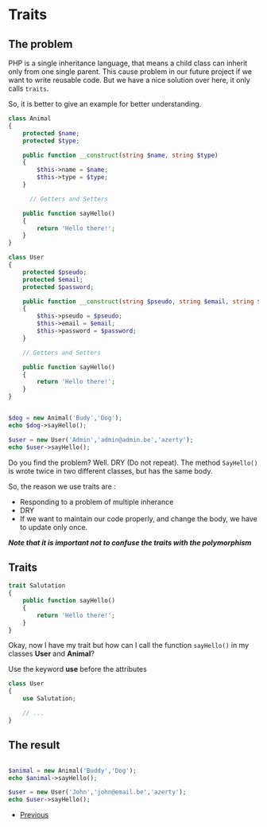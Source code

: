 # Traits

## The problem
PHP is a single inheritance language, that means a child class can inherit only from one single parent. This cause problem in our future project if we want to write reusable code. But we have a nice solution over here, it only calls ```traits```.

So, it is better to give an example for better understanding.

```php
class Animal 
{
    protected $name;
    protected $type;

    public function __construct(string $name, string $type)
    {
        $this->name = $name;
        $this->type = $type;
    }

      // Getters and Setters 

    public function sayHello()
    {
        return 'Hello there!';
    }
}

class User
{
    protected $pseudo;
    protected $email;
    protected $password;

    public function __construct(string $pseudo, string $email, string $password)
    {
        $this->pseudo = $pseudo;
        $this->email = $email;
        $this->password = $password;
    }

    // Getters and Setters 

    public function sayHello()
    {
        return 'Hello there!';
    }
}


$dog = new Animal('Budy','Dog');
echo $dog->sayHello();

$user = new User('Admin','admin@admin.be','azerty');
echo $user->sayHello();
```

Do you find the problem? Well. DRY (Do not repeat). The method ```SayHello()``` is wrote twice in two different classes, but has the same body.

So, the reason we use traits are :
- Responding to a problem of multiple inherance 
- DRY
- If we want to maintain our code properly, and change the body, we have to update only once. 

***Note that it is important not to confuse the traits with the polymorphism***

## Traits
```php
trait Salutation
{
    public function sayHello()
    {
        return 'Hello there!';
    }
}
```
Okay, now I have my trait but how can I call the function ```sayHello()``` in my classes **User** and **Animal**? 

Use the keyword **use** before the attributes

```php
class User
{
    use Salutation;

    // ...
}

```

## The result
```php

$animal = new Animal('Buddy','Dog');
echo $animal->sayHello();

$user = new User('John','john@email.be','azerty');
echo $user->sayHello();

```

- [Previous](../07.interface/readme.md)